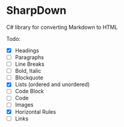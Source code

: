 # SharpDown

C# library for converting Markdown to HTML

Todo:
- [x] Headings
- [ ] Paragraphs
- [ ] Line Breaks
- [ ] Bold, Italic
- [ ] Blockquote
- [x] Lists (ordered and unordered)
- [ ] Code Block
- [ ] Code
- [ ] Images
- [x] Horizontal Rules
- [ ] Links
